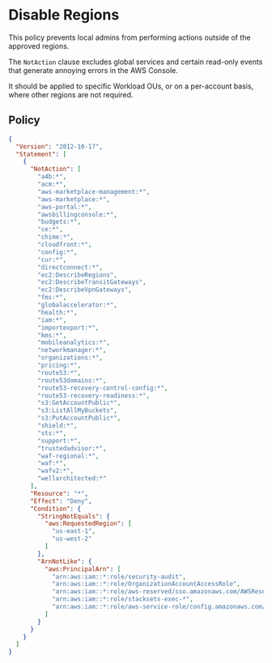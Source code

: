 # Disable Regions

This policy prevents local admins from performing actions outside of the approved regions.

The `NotAction` clause excludes global services and certain read-only events that generate annoying errors in the AWS Console.

It should be applied to specific Workload OUs, or on a per-account basis, where other regions are not required.


## Policy
```json
{
  "Version": "2012-10-17",
  "Statement": [
    {
      "NotAction": [
        "a4b:*",
        "acm:*",
        "aws-marketplace-management:*",
        "aws-marketplace:*",
        "aws-portal:*",
        "awsbillingconsole:*",
        "budgets:*",
        "ce:*",
        "chime:*",
        "cloudfront:*",
        "config:*",
        "cur:*",
        "directconnect:*",
        "ec2:DescribeRegions",
        "ec2:DescribeTransitGateways",
        "ec2:DescribeVpnGateways",
        "fms:*",
        "globalaccelerator:*",
        "health:*",
        "iam:*",
        "importexport:*",
        "kms:*",
        "mobileanalytics:*",
        "networkmanager:*",
        "organizations:*",
        "pricing:*",
        "route53:*",
        "route53domains:*",
        "route53-recovery-control-config:*",
        "route53-recovery-readiness:*",
        "s3:GetAccountPublic*",
        "s3:ListAllMyBuckets",
        "s3:PutAccountPublic*",
        "shield:*",
        "sts:*",
        "support:*",
        "trustedadvisor:*",
        "waf-regional:*",
        "waf:*",
        "wafv2:*",
        "wellarchitected:*"
      ],
      "Resource": "*",
      "Effect": "Deny",
      "Condition": {
        "StringNotEquals": {
          "aws:RequestedRegion": [
            "us-east-1",
            "us-west-2"
          ]
        },
        "ArnNotLike": {
          "aws:PrincipalArn": [
            "arn:aws:iam::*:role/security-audit",
            "arn:aws:iam::*:role/OrganizationAccountAccessRole",
            "arn:aws:iam::*:role/aws-reserved/sso.amazonaws.com/AWSReservedSSO*",
            "arn:aws:iam::*:role/stacksets-exec-*",
            "arn:aws:iam::*:role/aws-service-role/config.amazonaws.com/AWSServiceRoleForConfig"
          ]
        }
      }
    }
  ]
}
```
